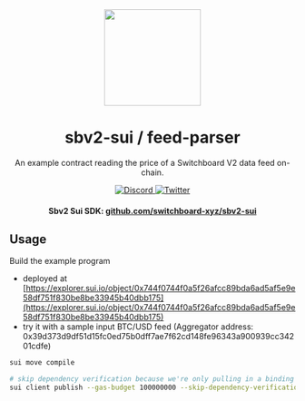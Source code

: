 <div align="center">
  <a href="#">
    <img height="170" src="https://github.com/switchboard-xyz/sbv2-core/raw/main/website/static/img/icons/switchboard/avatar.svg" />
  </a>

  <h1>sbv2-sui / feed-parser</h1>
  <p>An example contract reading the price of a Switchboard V2 data feed on-chain.</p>
  <p>
    <a href="https://discord.gg/switchboardxyz">
      <img alt="Discord" src="https://img.shields.io/discord/841525135311634443?color=blueviolet&logo=discord&logoColor=white">
    </a>
    <a href="https://twitter.com/switchboardxyz">
      <img alt="Twitter" src="https://img.shields.io/twitter/follow/switchboardxyz?label=Follow+Switchboard" />
    </a>
  </p>

  <h4>
    <strong>Sbv2 Sui SDK: </strong><a href="https://github.com/switchboard-xyz/sbv2-sui">github.com/switchboard-xyz/sbv2-sui</a>
  </h4>
</div>

## Usage

Build the example program

- deployed at [https://explorer.sui.io/object/0x744f0744f0a5f26afcc89bda6ad5af5e9e58df751f830be8be33945b40dbb175](https://explorer.sui.io/object/0x744f0744f0a5f26afcc89bda6ad5af5e9e58df751f830be8be33945b40dbb175)
- try it with a sample input BTC/USD feed (Aggregator address: 0x39d373d9df51d15fc0ed75b0dff7ae7f62cd148fe96343a900939cc34201cdfe)

```bash
sui move compile

# skip dependency verification because we're only pulling in a binding (not the full source)
sui client publish --gas-budget 100000000 --skip-dependency-verification
```
